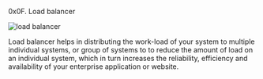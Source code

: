 0x0F. Load balancer

![load balancer](https://github.com/Annytech001/alx-system_engineering-devops/assets/117596977/803abb72-380a-407a-86b6-520d90d0c7de)

Load balancer  helps in distributing  the work-load of your system to multiple individual systems, or group of systems to to reduce the amount of load on an individual system, which in turn increases the reliability, efficiency and availability of your enterprise application or website.
